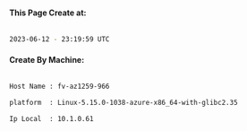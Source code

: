 
   
#### This Page Create at:

```bash

2023-06-12 - 23:19:59 UTC

```

#### Create By Machine:

```bash

Host Name : fv-az1259-966

platform  : Linux-5.15.0-1038-azure-x86_64-with-glibc2.35

Ip Local  : 10.1.0.61

```

